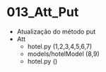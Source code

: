 # 013_Att_Put

- Atualização do método put
- Att
    - hotel.py (1,2,3,4,5,6,7)
    - models/hotelModel (8,9)
    - hotel.py ()